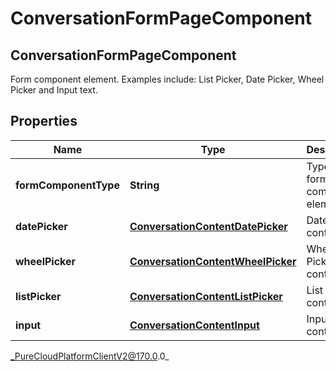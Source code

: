 # ConversationFormPageComponent

## ConversationFormPageComponent
Form component element. Examples include: List Picker, Date Picker, Wheel Picker and Input text.

## Properties

|Name | Type | Description | Notes|
|------------ | ------------- | ------------- | -------------|
| **formComponentType** | **String** | Type of this form component element | [optional] |
| **datePicker** | [**ConversationContentDatePicker**](ConversationContentDatePicker) | Date Picker content. | [optional] |
| **wheelPicker** | [**ConversationContentWheelPicker**](ConversationContentWheelPicker) | Wheel Picker content. | [optional] |
| **listPicker** | [**ConversationContentListPicker**](ConversationContentListPicker) | List Picker content. | [optional] |
| **input** | [**ConversationContentInput**](ConversationContentInput) | Input content. | [optional] |



_PureCloudPlatformClientV2@170.0.0_
